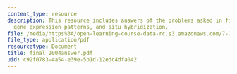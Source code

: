```yaml
---
content_type: resource
description: This resource includes answers of the problems asked in final exam on
  gene expression patterns, and situ hybridization.
file: /media/https%3A/open-learning-course-data-rc.s3.amazonaws.com/7-22-developmental-biology-fall-2005/c92f07834a54e39e5b1d12edc4dfa042_final_2004answer.pdf
file_type: application/pdf
resourcetype: Document
title: final_2004answer.pdf
uid: c92f0783-4a54-e39e-5b1d-12edc4dfa042
---
```

